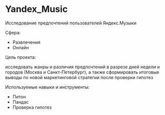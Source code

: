 # Yandex_Music
Исследование предпочтений пользователей Яндекс.Музыки

Сфера:

-	Развлечения
-	Онлайн

Цель проекта:

исследовать жанры и различия предпочтений в разрезе дней недели и городов (Москва и Санкт-Петербург), а также сформировать итоговые выводы по новой маркетинговой стратегии после проверки гипотез

Используемые навыки и инструменты:

-	Питон
-	Пандас
- Проверка гипотез


